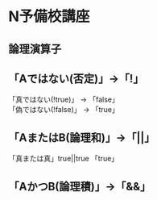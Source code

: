 # N予備校講座
論理演算子
--------------------------------
「Aではない(否定)」->「!」
----------  
「真ではない(!true)」 -> 「false」  
「偽ではない(!false)」 -> 「true」  

      
「AまたはB(論理和)」->「||」  
---------
「真または真」true||true 「true」


「AかつB(論理積)」->「&&」  
----
  